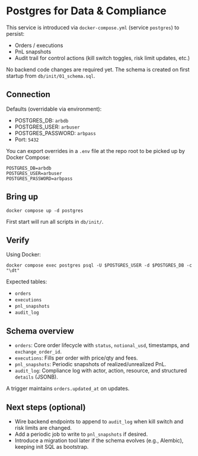 # Postgres for Data & Compliance

This service is introduced via `docker-compose.yml` (service `postgres`) to persist:

- Orders / executions
- PnL snapshots
- Audit trail for control actions (kill switch toggles, risk limit updates, etc.)

No backend code changes are required yet. The schema is created on first startup from `db/init/01_schema.sql`.

## Connection

Defaults (overridable via environment):

- POSTGRES_DB: `arbdb`
- POSTGRES_USER: `arbuser`
- POSTGRES_PASSWORD: `arbpass`
- Port: `5432`

You can export overrides in a `.env` file at the repo root to be picked up by Docker Compose:

```
POSTGRES_DB=arbdb
POSTGRES_USER=arbuser
POSTGRES_PASSWORD=arbpass
```

## Bring up

```
docker compose up -d postgres
```

First start will run all scripts in `db/init/`.

## Verify

Using Docker:

```
docker compose exec postgres psql -U $POSTGRES_USER -d $POSTGRES_DB -c "\dt"
```

Expected tables:

- `orders`
- `executions`
- `pnl_snapshots`
- `audit_log`

## Schema overview

- `orders`: Core order lifecycle with `status`, `notional_usd`, timestamps, and `exchange_order_id`.
- `executions`: Fills per order with price/qty and fees.
- `pnl_snapshots`: Periodic snapshots of realized/unrealized PnL.
- `audit_log`: Compliance log with actor, action, resource, and structured `details` (JSONB).

A trigger maintains `orders.updated_at` on updates.

## Next steps (optional)

- Wire backend endpoints to append to `audit_log` when kill switch and risk limits are changed.
- Add a periodic job to write to `pnl_snapshots` if desired.
- Introduce a migration tool later if the schema evolves (e.g., Alembic), keeping init SQL as bootstrap.
